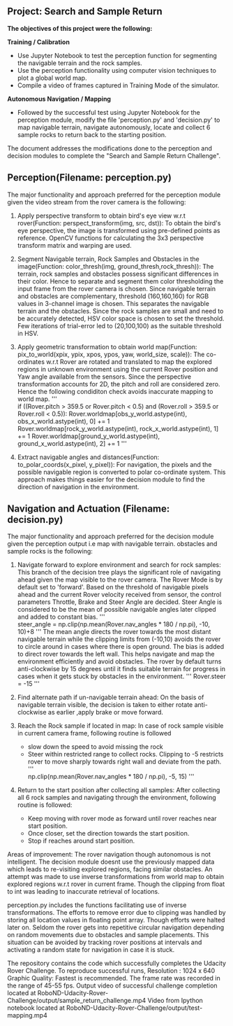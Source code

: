 ## Project: Search and Sample Return
**The objectives of this project were the following:**  

**Training / Calibration**  
* Use Jupyter Notebook to test the perception function for segmenting the navigable terrain and the rock samples.
* Use the perception functionality using computer vision techniques to plot a global world map.
* Compile a video of frames captured in Training Mode of the simulator.

**Autonomous Navigation / Mapping**
* Followed by the successful test using Jupyter Notebook for the perception module, modify the file 'perception.py' and 'decision.py' to map navigable terrain, navigate autonomously, locate and collect 6 sample rocks to return back to the starting position.


The document addresses the modifications done to the perception and decision modules to complete the "Search and Sample Return Challenge".


## Perception(Filename: perception.py)

The major functionality and approach preferred for the perception module given the video stream from the rover camera is the following:

1. Apply perspective transform to obtain bird's eye view w.r.t rover(Function: perspect_transform(img, src, dst)):
    To obtain the bird's eye perspective, the image is transformed using pre-defined points as reference.
    OpenCV functions for calculating the 3x3 perspective transform matrix and warping are used.
    
2. Segment Navigable terrain, Rock Samples and Obstacles in the image(Function: color_thresh(img, ground_thresh,rock_thresh)):
    The terrain, rock samples and obstacles possess significant differences in their color. Hence to separate and segment them color thresholding the input frame from the rover camera is chosen.
    Since navigable terrain and obstacles are complementary, threshold (160,160,160) for RGB values in 3-channel image is chosen. This separates the navigable terrain and the obstacles.
    Since the rock samples are small and need to be accurately detected, HSV color space is chosen to set the threshold. Few iterations of trial-error led to (20,100,100) as the suitable threshold in HSV.

3. Apply geometric transformation to obtain world map(Function: pix_to_world(xpix, ypix, xpos, ypos, yaw, world_size, scale)):
    The co-ordinates w.r.t Rover are rotated and translated to map the explored regions in unknown environment using the current Rover position and Yaw angle available from the sensors.
    Since the perspective transformation accounts for 2D, the pitch and roll are considered zero. Hence the following condiditon check avoids inaccurate mapping to world map.
'''     
     if ((Rover.pitch > 359.5 or Rover.pitch < 0.5) and (Rover.roll > 359.5 or Rover.roll < 0.5)):
        Rover.worldmap[obs_y_world.astype(int), obs_x_world.astype(int), 0] += 1
        Rover.worldmap[rock_y_world.astype(int), rock_x_world.astype(int), 1] += 1
        Rover.worldmap[ground_y_world.astype(int), ground_x_world.astype(int), 2] += 1
'''
 
 4. Extract navigable angles and distances(Function: to_polar_coords(x_pixel, y_pixel)):
    For navigation, the pixels and the possible navigable region is converted to polar co-ordinate system.
    This approach makes things easier for the decision module to find the direction of navigation in the environment.

## Navigation and Actuation (Filename: decision.py)

The major functionality and approach preferred for the decision module given the perception output i.e map with navigable terrain. obstacles and sample rocks is the following:

1. Navigate forward to explore environment and search for rock samples:
    This branch of the decision tree plays the significant role of navigating ahead given the map visible to the rover camera. The Rover Mode is by default set to 'forward'. Based on the threshold of navigable pixels ahead and the current Rover velocity received from sensor, the control parameters Throttle, Brake and Steer Angle are decided.
    Steer Angle is considered to be the mean of possible navigable angles later clipped and added to constant bias.
'''  
    steer_angle = np.clip(np.mean(Rover.nav_angles * 180 / np.pi), -10, 10)+8
'''
    The mean angle directs the rover towards the most distant navigable terrain while the clipping limits from (-10,10) avoids the rover to circle around in cases where there is open ground.
    The bias is added to direct rover towards the left wall. This helps navigate and map the environment efficiently and avoid obstacles.
    The rover by default turns anti-clockwise by 15 degrees until it finds suitable terrain for progress in cases when it gets stuck by obstacles in the environment.
'''
    Rover.steer = -15
'''
2. Find alternate path if un-navigable terrain ahead:
    On the basis of navigable terrain visible, the decision is taken to either rotate anti-clockwise as earlier ,apply brake or move forward. 

3. Reach the Rock sample if located in map:
    In case of rock sample visible in current camera frame, following routine is followed 
    - slow down the speed to avoid missing the rock
    - Steer within restricted range to collect rocks. Clipping to -5 restricts rover to move sharply towards right wall and deviate from the path. 
'''    
      np.clip(np.mean(Rover.nav_angles * 180 / np.pi), -5, 15)
'''

4. Return to the start position after collecting all samples:
    After collecting all 6 rock samples and navigating through the environment, following routine is followed:
    - Keep moving with rover mode as forward until rover reaches near start position.
    - Once closer, set the direction towards the start position.
    - Stop if reaches around start position.

Areas of improvement:
    The rover navigation though autonomous is not intelligent. The decision module doesnt use the previously mapped data which leads to re-visiting explored regions, facing similar obstacles.
An attempt was made to use inverse transformations from world map to obtain explored regions w.r.t rover in current frame. Though the clipping from float to int was leading to inaccurate retrieval of locations.

perception.py includes the functions facilitating use of inverse transformations. The efforts to remove error due to clipping was handled by storing all location values in floating point array. Though efforts were halted later on.
    Seldom the rover gets into repetitive circular navigation depending on random movements due to obstacles and sample placements. This situation can be avoided by tracking rover positions at intervals and activating a random state for navigation in case it is stuck.


The repository contains the code which successfully completes the Udacity Rover Challenge. To reproduce successful runs, Resolution : 1024 x 640
Graphic Quality: Fastest is recommended.
The frame rate was recorded in the range of 45-55 fps. 
Output video of successful challenge completion located at RoboND-Udacity-Rover-Challenge/output/sample_return_challenge.mp4
Video from Ipython notebook located at RoboND-Udacity-Rover-Challenge/output/test-mapping.mp4

